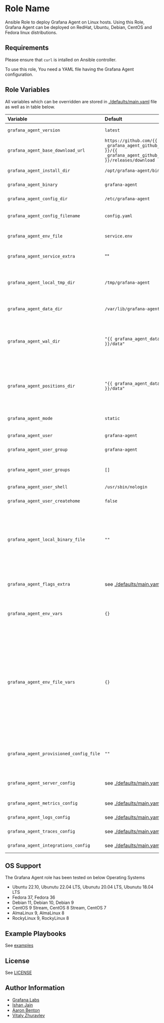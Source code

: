 # Role Name

Ansible Role to deploy Grafana Agent on Linux hosts. Using this Role, Grafana Agent can be deployed on RedHat, Ubuntu, Debian, CentOS
and Fedora linux distributions.

## Requirements

Please ensure that `curl` is intalled on Ansible controller.

To use this role, You need a YAML file having the Grafana Agent configuration.

## Role Variables

All variables which can be overridden are stored in [./defaults/main.yaml](./defaults/main.yaml) file as well as in table below.

| Variable | Default | Description |
| :------ | :------ | :--------- |
| `grafana_agent_version` | `latest` | version of the agent to install |
| `grafana_agent_base_download_url` | `https://github.com/{{ _grafana_agent_github_org }}/{{ _grafana_agent_github_repo }}/releases/download` | base download url. Github or mirror to download from |
| `grafana_agent_install_dir` | `/opt/grafana-agent/bin` | directory to install the binary to |
| `grafana_agent_binary` | `grafana-agent` | name to use for the binary |
| `grafana_agent_config_dir` | `/etc/grafana-agent` | directory to store the configuration files in |
| `grafana_agent_config_filename` | `config.yaml` | name of the configuration file for the agent |
| `grafana_agent_env_file` | `service.env` | name of the environment file loaded by the system unit file |
| `grafana_agent_service_extra` | "" | dictionary of additional custom settings for the systemd service file |
| `grafana_agent_local_tmp_dir` | `/tmp/grafana-agent` | temporary directory to create on the controller/localhost where the archive will be downloaded to |
| `grafana_agent_data_dir` | `/var/lib/grafana-agent` | the data directory to create for the wal and positions |
| `grafana_agent_wal_dir` | `"{{ grafana_agent_data_dir }}/data"` | wal directory to use, should be a sub-folder of grafana_agent_data_dir, will automatically be created when the agent starts |
| `grafana_agent_positions_dir` | `"{{ grafana_agent_data_dir }}/data"` | positions directory to use, should be a sub-folder of grafana_agent_data_dir, will automatically be created when the agent starts |
| `grafana_agent_mode` | `static` | mode to run Grafana Agent in. Can be "flow" or "static", [Flow Docs](https://grafana.com/docs/agent/latest/flow/) |
| `grafana_agent_user` | `grafana-agent` | os user to create for the agent to run as |
| `grafana_agent_user_group` | `grafana-agent` | os user group to create for the agent |
| `grafana_agent_user_groups` | `[]` | Configurable user groups that the Grafana agent can be put in so that it can access logs |
| `grafana_agent_user_shell` | `/usr/sbin/nologin` | the shell for the user |
| `grafana_agent_user_createhome` | `false` | whether or not to create a home directory for the user |
| `grafana_agent_local_binary_file` | `""` | full path to the local binary if already downloaded or built on the controller, this should only be set, if ansible is not downloading the binary and you have manually downloaded the binary |
| `grafana_agent_flags_extra` | see [./defaults/main.yaml](./defaults/main.yaml) | dictionary of additional command-line flags, run grafana-agent --help for a complete list. [Docs](https://grafana.com/docs/agent/latest/configuration/flags/) |
| `grafana_agent_env_vars` | `{}` | sets Environment variables in the systemd service configuration. |
| `grafana_agent_env_file_vars` | `{}` | dictionary of key/pair values to write to the environment file that is loaded by the service, with the flag `--config.expand-env=true` any generated config files will support the expansion of environment variables at runtime by referencing ${ENVVAR}. be aware of boolean values, when output they will result in the proper-cased string "True" and "False" |
| `grafana_agent_provisioned_config_file` | `""` | path to a config file on the controller that will be used instead of the provided configs below if specified. |
| `grafana_agent_server_config` | see [./defaults/main.yaml](./defaults/main.yaml) | Configures the server of the Agent used to enable self-scraping, [Docs](https://grafana.com/docs/agent/latest/configuration/server-config/) |
| `grafana_agent_metrics_config` | see [./defaults/main.yaml](./defaults/main.yaml) | Configures metric collection, [Docs](https://grafana.com/docs/agent/latest/configuration/metrics-config/) |
| `grafana_agent_logs_config` | see [./defaults/main.yaml](./defaults/main.yaml) | Configures logs collection, [Docs](https://grafana.com/docs/agent/latest/configuration/logs-config/) |
| `grafana_agent_traces_config` | see [./defaults/main.yaml](./defaults/main.yaml) | Configures traces collection, [Docs](https://grafana.com/docs/agent/latest/configuration/traces-config/) |
| `grafana_agent_integrations_config` | see [./defaults/main.yaml](./defaults/main.yaml) | Configures integrations for the agent, [Docs](https://grafana.com/docs/agent/latest/configuration/integrations/) |

## OS Support
The Grafana Agent role has been tested on below Operating Systems
- Ubuntu 22.10, Ubunutu 22.04 LTS, Ubunutu 20.04 LTS, Ubunutu 18.04 LTS
- Fedora 37, Fedora 36
- Debian 11, Debian 10, Debian 9
- CentOS 9 Stream, CentOS 8 Stream, CentOS 7
- AlmaLinux 9, AlmaLinux 8
- RockyLinux 9, RockyLinux 8

## Example Playbooks

See [examples](../../examples)

## License

See [LICENSE](https://github.com/grafana/grafana-ansible-collection/blob/main/LICENSE)

## Author Information

-   [Grafana Labs](https://github.com/grafana)
-   [Ishan Jain](https://github.com/ishanjainn)
-   [Aaron Benton](https://github.com/bentonam)
-   [Vitaly Zhuravlev](https://github.com/v-zhuravlev)

